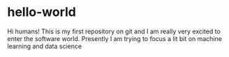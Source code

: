 # hello-world

Hi humans!
This is my first repository on git and I am really very excited to enter the software world.
Presently I am trying to focus a lit bit on machine learning and data science
